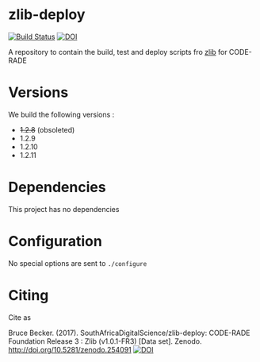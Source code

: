 # zlib-deploy

[![Build Status](https://ci.sagrid.ac.za/buildStatus/icon?job=zlib-deploy)](https://ci.sagrid.ac.za/job/zlib-deploy/) [![DOI](https://zenodo.org/badge/DOI/10.5281/zenodo.254091.svg)](https://doi.org/10.5281/zenodo.254091)

A repository to contain the build, test and deploy scripts fro [zlib](http://zlib.net) for CODE-RADE

# Versions

We  build the following versions :

  * ~~1.2.8~~ (obsoleted)
  * 1.2.9
  * 1.2.10
  * 1.2.11

# Dependencies

This project has no dependencies

# Configuration

No special options are sent to `./configure`

# Citing

Cite as

Bruce Becker. (2017). SouthAfricaDigitalScience/zlib-deploy: CODE-RADE Foundation Release 3 : Zlib (v1.0.1-FR3) [Data set]. Zenodo. http://doi.org/10.5281/zenodo.254091 [![DOI](https://zenodo.org/badge/DOI/10.5281/zenodo.254091.svg)](https://doi.org/10.5281/zenodo.254091)
